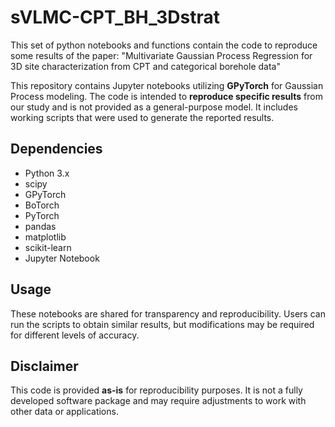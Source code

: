 # sVLMC-CPT_BH_3Dstrat
This set of python notebooks and functions contain the code to reproduce some results of the paper: "Multivariate Gaussian Process Regression for 3D site characterization from CPT and categorical borehole data"

This repository contains Jupyter notebooks utilizing **GPyTorch** for Gaussian Process modeling. The code is intended to **reproduce specific results** from our study and is not provided as a general-purpose model. It includes working scripts that were used to generate the reported results. 

## Dependencies
- Python 3.x
- scipy
- GPyTorch
- BoTorch
- PyTorch
- pandas
- matplotlib
- scikit-learn
- Jupyter Notebook

## Usage
These notebooks are shared for transparency and reproducibility. Users can run the scripts to obtain similar results, but modifications may be required for different levels of accuracy.

## Disclaimer
This code is provided **as-is** for reproducibility purposes. It is not a fully developed software package and may require adjustments to work with other data or applications.
